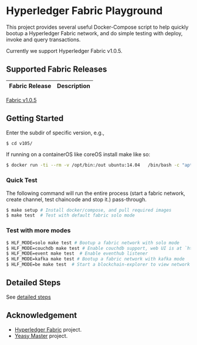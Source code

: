 # Hyperledger Fabric Playground

This project provides several useful Docker-Compose script to help quickly bootup a Hyperledger Fabric network, and do simple testing with deploy, invoke and query transactions.

Currently we support Hyperledger Fabric v1.0.5.


## Supported Fabric Releases

Fabric Release | Description
--- | ---
[Fabric v1.0.5](v1.0.5/)


## Getting Started

Enter the subdir of specific version, e.g., 

```bash
$ cd v105/
```

If running on a containerOS like coreOS install make like so:

```bash
$ docker run -ti --rm -v /opt/bin:/out ubuntu:14.04   /bin/bash -c "apt-get update && apt-get -y install make && cp /usr/bin/make /out/make"
```

### Quick Test

The following command will run the entire process (start a fabric network, create channel, test chaincode and stop it.) pass-through.

```bash
$ make setup # Install docker/compose, and pull required images
$ make test  # Test with default fabric solo mode
```

### Test with more modes

```bash
$ HLF_MODE=solo make test # Bootup a fabric network with solo mode
$ HLF_MODE=couchdb make test # Enable couchdb support, web UI is at `http://localhost:5984/_utils`
$ HLF_MODE=event make test  # Enable eventhub listener
$ HLF_MODE=kafka make test # Bootup a fabric network with kafka mode
$ HLF_MODE=be make test  # Start a blockchain-explorer to view network info
```

## Detailed Steps

See [detailed steps](docs/steps.md)

## Acknowledgement

* [Hyperledger Fabric](https://github.com/hyperledger/fabric/) project.
* [Yeasy Master](https://github.com/yeasy/docker-compose-files/tree/master/hyperledger_fabric) project.
